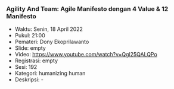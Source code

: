 ###  Agility And Team: Agile Manifesto dengan 4 Value & 12 Manifesto

- Waktu: Senin, 18 April 2022
- Pukul: 21:00
- Pemateri: Dony Ekoprilawanto
- Slide: empty
- Video: https://www.youtube.com/watch?v=Qgl25QALQPo
- Registrasi: empty
- Sesi: 192
- Kategori: humanizing human
- Deskripsi: -
